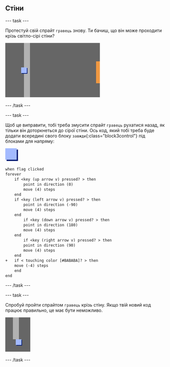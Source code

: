 ## Стіни

--- task ---

Протестуй свій спрайт `гравець` знову. Ти бачиш, що він може проходити крізь світло-сірі стіни?

![знімок екрана](images/world-walls.png)

--- /task ---

--- task ---

Щоб це виправити, тобі треба змусити спрайт `гравець` рухатися назад, як тільки він доторкнеться до сірої стіни. Ось код, який тобі треба буде додати всередині свого блоку `завжди`{:class="block3control"} під блоками для напряму:

![гравець](images/player.png)

```blocks3
when flag clicked
forever
    if <key (up arrow v) pressed? > then
        point in direction (0)
        move (4) steps
    end
    if <key (left arrow v) pressed? > then
        point in direction (-90)
        move (4) steps
    end
        if <key (down arrow v) pressed? > then
        point in direction (180)
        move (4) steps
    end
        if <key (right arrow v) pressed? > then
        point in direction (90)
        move (4) steps
    end
+   if < touching color [#BABABA]? > then
    move (-4) steps
    end
end
```

--- /task ---

--- task ---

Спробуй пройти спрайтом `гравець` крізь стіну. Якщо твій новий код працює правильно, це має бути неможливо.

![знімок екрана](images/world-walls-test.png)

--- /task ---